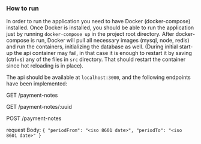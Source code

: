 ### How to run

In order to run the application you need to have Docker (docker-compose) installed.
Once Docker is installed, you should be able to run the application just by running `docker-compose up` in the project root directory.
After docker-compose is run, Docker will pull all necessary images (mysql, node, redis) and run the containers, initializing the database as well.
(During initial start-up the api container may fail, in that case it is enough to restart it by saving (ctrl+s) any of the files in `src` directory. That should restart the container since hot reloading is in place).

The api should be available at `localhost:3000`, and the following endpoints have been implemented:

GET /payment-notes

GET /payment-notes/:uuid

POST /payment-notes

request Body: 
` {
    "periodFrom": "<iso 8601 date>",
    "periodTo": "<iso 8601 date>"
  }
`